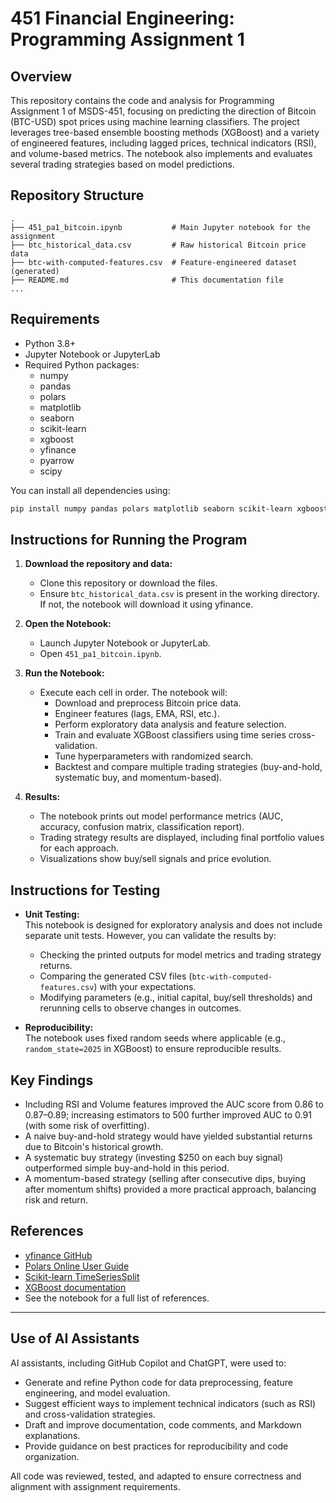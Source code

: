 # 451 Financial Engineering: Programming Assignment 1

## Overview

This repository contains the code and analysis for Programming Assignment 1 of MSDS-451, focusing on predicting the direction of Bitcoin (BTC-USD) spot prices using machine learning classifiers. The project leverages tree-based ensemble boosting methods (XGBoost) and a variety of engineered features, including lagged prices, technical indicators (RSI), and volume-based metrics. The notebook also implements and evaluates several trading strategies based on model predictions.

## Repository Structure

```
.
├── 451_pa1_bitcoin.ipynb           # Main Jupyter notebook for the assignment
├── btc_historical_data.csv         # Raw historical Bitcoin price data
├── btc-with-computed-features.csv  # Feature-engineered dataset (generated)
├── README.md                       # This documentation file
...
```

## Requirements

- Python 3.8+
- Jupyter Notebook or JupyterLab
- Required Python packages:
  - numpy
  - pandas
  - polars
  - matplotlib
  - seaborn
  - scikit-learn
  - xgboost
  - yfinance
  - pyarrow
  - scipy

You can install all dependencies using:

```sh
pip install numpy pandas polars matplotlib seaborn scikit-learn xgboost yfinance pyarrow scipy
```

## Instructions for Running the Program

1. **Download the repository and data:**
   - Clone this repository or download the files.
   - Ensure `btc_historical_data.csv` is present in the working directory. If not, the notebook will download it using yfinance.

2. **Open the Notebook:**
   - Launch Jupyter Notebook or JupyterLab.
   - Open `451_pa1_bitcoin.ipynb`.

3. **Run the Notebook:**
   - Execute each cell in order. The notebook will:
     - Download and preprocess Bitcoin price data.
     - Engineer features (lags, EMA, RSI, etc.).
     - Perform exploratory data analysis and feature selection.
     - Train and evaluate XGBoost classifiers using time series cross-validation.
     - Tune hyperparameters with randomized search.
     - Backtest and compare multiple trading strategies (buy-and-hold, systematic buy, and momentum-based).

4. **Results:**
   - The notebook prints out model performance metrics (AUC, accuracy, confusion matrix, classification report).
   - Trading strategy results are displayed, including final portfolio values for each approach.
   - Visualizations show buy/sell signals and price evolution.

## Instructions for Testing

- **Unit Testing:**  
  This notebook is designed for exploratory analysis and does not include separate unit tests. However, you can validate the results by:
  - Checking the printed outputs for model metrics and trading strategy returns.
  - Comparing the generated CSV files (`btc-with-computed-features.csv`) with your expectations.
  - Modifying parameters (e.g., initial capital, buy/sell thresholds) and rerunning cells to observe changes in outcomes.

- **Reproducibility:**  
  The notebook uses fixed random seeds where applicable (e.g., `random_state=2025` in XGBoost) to ensure reproducible results.

## Key Findings

- Including RSI and Volume features improved the AUC score from 0.86 to 0.87–0.89; increasing estimators to 500 further improved AUC to 0.91 (with some risk of overfitting).
- A naive buy-and-hold strategy would have yielded substantial returns due to Bitcoin's historical growth.
- A systematic buy strategy (investing $250 on each buy signal) outperformed simple buy-and-hold in this period.
- A momentum-based strategy (selling after consecutive dips, buying after momentum shifts) provided a more practical approach, balancing risk and return.

## References

- [yfinance GitHub](https://github.com/ranaroussi/yfinance)
- [Polars Online User Guide](https://docs.pola.rs/)
- [Scikit-learn TimeSeriesSplit](https://scikit-learn.org/stable/modules/generated/sklearn.model_selection.TimeSeriesSplit.html)
- [XGBoost documentation](https://xgboost.readthedocs.io/en/latest/index.html)
- See the notebook for a full list of references.

---

## Use of AI Assistants

AI assistants, including GitHub Copilot and ChatGPT, were used to:

- Generate and refine Python code for data preprocessing, feature engineering, and model evaluation.
- Suggest efficient ways to implement technical indicators (such as RSI) and cross-validation strategies.
- Draft and improve documentation, code comments, and Markdown explanations.
- Provide guidance on best practices for reproducibility and code organization.

All code was reviewed, tested, and adapted to ensure correctness and alignment with assignment requirements.